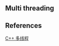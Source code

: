 ## Multi threading

## References
[C++ 多线程](http://www.runoob.com/cplusplus/cpp-multithreading.html) 